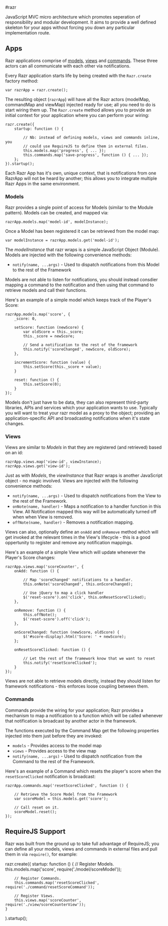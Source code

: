 #razr

JavaScript MVC micro architecture which promotes seperation of responsibility and modular development.  It aims to provide a well defined skeleton for your apps without forcing you down any particular implementation route.

## Apps
Razr applications comprise of [models](#models), [views](#views) and [commands](#commands).  These three actors can all communicate with each other via notifications.

Every Razr application starts life by being created with the `Razr.create` factory method:

    var razrApp = razr.create();
	
The resulting object (`razrApp`) will have all the Razr actors (modelMap, commandMap and viewMap) injected ready for use; all you need to do is start wiring them up.  The `Razr.create` method allows you to provide an initial context for your application where you can perform your wiring:

    razr.create({ 
        startup: function () { 
        
            // Nb: instead of defining models, views and commands inline, you
            // could use RequireJS to define them in external files.
            this.models.map('progress', { ... });
            this.commands.map('save-progress', function () { ... });
        };
    }).startup();

Each Razr App has it's own, unique context, that is notifications from one RazrApp will not be heard by another; this allows you to integrate multiple Razr Apps in the same environment.

### Models
Razr provides a single point of access for Models (similar to the Module pattern).  Models can be created, and mapped via:

    razrApp.models.map('model-id', modelInstance);

Once a Model has been registered it can be retrieved from the model map:

	var modelInstance = razrApp.models.get('model-id');
	
The _modelInstance_ that razr wraps is a simple JavaScript Object (Module). Models are injected with the following convenience methods:

 * `notify(name, ...args)` - Used to dispatch notifications from this Model to the rest of the Framework

Models are not able to listen for notifications, you should instead consdier mapping a command to the notification and then using that command to retrieve models and call their functions.

Here's an example of a simple model which keeps track of the Player's Score:

	razrApp.models.map('score', { 
		_score: 0,
		
		setScore: function (newScore) { 
			var oldScore = this._score;
			this._score = newScore;
			
			// Send a notification to the rest of the framework
			this.notify('scoreChanged', newScore, oldScore);
		},
		
		incrementScore: function (value) {
			this.setScore(this._score + value);
		}
		
		reset: function () { 
			this.setScore(0);
		}
	});

Models don't just have to be data, they can also represent third-party libraries, APIs and services which your application wants to use.  Typically you will want to treat your razr model as a proxy to the object; providing an application-specific API and broadcasting notifications when it's state changes.

### Views
Views are similar to _Models_ in that they are registered (and retrieved) based on an id:

	razrApp.views.map('view-id', viewInstance);
	razrApp.views.get('view-id');
	
Just as with _Models_, the _viewInstance_ that Razr wraps is another JavaScript object - no magic involved.  Views are injected with the following convenience methods:

 * `notify(name, ...args)` - Used to dispatch notifications from the View to the rest of the Framework.
 * `onNote(name, handler)` - Maps a notification to a handler function in this View.  All Notification mapped this way will be automatically turned off when when View is removed.
 * `offNote(name, handler)` - Removes a notification mapping.

Views can also, optionally define an `onAdd` and `onRemove` method which will get invoked at the relevant times in the View's lifecycle - this is a good oppertunity to register and remove any notification mappings.

Here's an example of a simple View which will update whenever the Player's Score changes:

	razrApp.views.map('scoreCounter', { 
		onAdd: function () {
			
			// Map 'scoreChanged' notifications to a handler.
			this.onNote('scoreChanged', this.onScoreChanged);
			
			// Use jQuery to map a click handler
			$('reset-score').on('click', this.onResetScoreClicked);
		},
		
		onRemove: function () { 
			this.offNote();
			$('reset-score').off('click');
		},
		
		onScoreChanged: function (newScore, oldScore) { 
			$('#score-display).html('Score: ' + newScore);
		};
		
		onResetScoreClicked: function () {
			
			// Let the rest of the framework know that we want to reset
			this.notify('resetScoreClicked');
		}
	});

Views are not able to retrieve models directly, instead they should listen for framework notifications - this enforces loose coupling between them.


### Commands
Commands provide the wiring for your application;  Razr provides a mechanism to map a notification to a function which will be called whenever that notification is broadcast by another actor in the framework.

The functions executed by the Command Map get the following properties injected into them just before they are invoked:

 * `models` - Provides access to the model map
 * `views` - Provides access to the view map
 * `notify(name, ...args)` - Used to dispatch notification from the Command to the rest of the Framework.

Here's an example of a Command which resets the player's score when the `resetScoreClicked` notification is broadcast:

	razrApp.commands.map('resetScoreClicked', function () { 
		
		// Retrieve the Score Model from the Framework
		var scoreModel = this.models.get('score');
		
		// Call reset on it.
		scoreModel.reset();		
	});

## RequireJS Support
Razr was built from the ground up to take full advantage of RequireJS; you can define all your models, views and commands in external files and pull them in via `require()`, for example:

razr.create({
    startup: function () { 
    	// Register Models.
    	this.models.map('score', require('./model/scoreModel'));
    
    	// Register Commands.
    	this.commands.map('resetScoreClicked', require('./command/resetScoreCommand'));
    
    	// Register Views.
    	this.views.map('scoreCounter', require('./view/scoreCounterView'));
    }
).startup();